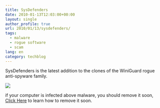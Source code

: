 ```yaml
---
title: SysDefenders
date: 2010-01-13T12:03:00+00:00
layout: single
author_profile: true
url: 2010/01/13/sysdefenders/
tags:
  - malware
  - rogue software
  - scam
lang: en
category: techblog
---
```

SysDefenders is the latest addition to the clones of the WiniGuard rogue anti-spyware family.

[![](http://4.bp.blogspot.com/_vaUVXcmC3OI/S02vS-552iI/AAAAAAAAAo8/utLomjG2U7c/s640/sysdefenders.jpg)](http://4.bp.blogspot.com/_vaUVXcmC3OI/S02vS-552iI/AAAAAAAAAo8/utLomjG2U7c/s1600-h/sysdefenders.jpg)

if your computer is infected above malware, you should remove it soon, [Click Here](/knowledge-base/malware-removal/) to learn how to remove it soon.
